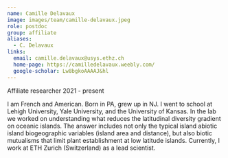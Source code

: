 ```yaml
---
name: Camille Delavaux
image: images/team/camille-delavaux.jpeg
role: postdoc
group: affiliate
aliases:
  - C. Delavaux
links:
  email: camille.delavaux@usys.ethz.ch
  home-page: https://camilledelavaux.weebly.com/
  google-scholar: Lw8bgkoAAAAJ&hl
---
```


Affiliate researcher 2021 - present

I am French and American. Born in PA, grew up in NJ. I went to school at Lehigh University, Yale University, and the University of Kansas. In the lab we worked on understanding what reduces the latitudinal diversity gradient on oceanic islands. The answer includes not only the typical island abiotic island biogeographic variables (island area and distance), but also biotic mutualisms that limit plant establishment at low latitude islands. Currently, I work at ETH Zurich (Switzerland) as a lead scientist.
